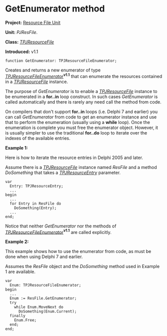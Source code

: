 <a href='Hidden comment: 
$Rev$
$Date$
'></a>

# GetEnumerator method #

**Project:** [Resource File Unit](ResFileUnit.md)

**Unit:** _PJResFile_.

**Class:** _[TPJResourceFile](TPJResourceFile.md)_

**Introduced:** v1.1

```
function GetEnumerator: TPJResourceFileEnumerator;
```

Creates and returns a new enumerator of type _[TPJResourceFileEnumerator](TPJResourceFileEnumerator.md)_**<sup>v1.1</sup>** that can enumerate the resources contained in a _[TPJResourceFile](TPJResourceFile.md)_ instance.

The purpose of _GetEnumerator_ is to enable a _[TPJResourceFile](TPJResourceFile.md)_ instance to be enumerated in a **for..in** loop construct. In such cases _GetEnumerator_ is called automatically and there is rarely any need call the method from code.

On compilers that don't support **for..in** loops (i.e. Delphi 7 and earlier) you can call _GetEnumerator_ from code to get an enumerator instance and use that to perform the enumeration (usually using a **while** loop). Once the enumeration is complete you must free the enumerator object. However, it is usually simpler to use the traditional **for..do** loop to iterate over the indexes of the available entries.

**Example 1:**

Here is how to iterate the resource entries in Delphi 2005 and later.

Assume there is a _[TPJResourceFile](TPJResourceFile.md)_ instance named _ResFile_ and a method _DoSomething_ that takes a _[TPJResourceEntry](TPJResourceEntry.md)_ parameter.

```
var
  Entry: TPJResourceEntry;
  ...
begin
  ...
  for Entry in ResFile do
    DoSomething(Entry);
  ...
end;
```

Notice that neither _GetEnumerator_ nor the methods of _[TPJResourceFileEnumerator](TPJResourceFileEnumerator.md)_**<sup>v1.1</sup>** are called explicitly.

**Example 2:**

This example shows how to use the enumerator from code, as must be done when using Delphi 7 and earlier.

Assumes the _ResFile_ object and the _DoSomething_ method used in Example 1 are available.

```
var
  Enum: TPJResourceFileEnumerator;
begin
  ...
  Enum := ResFile.GetEnumerator;
  try
    while Enum.MoveNext do
      DoSomething(Enum.Current);
  finally
    Enum.Free;
  end;
end;  
```